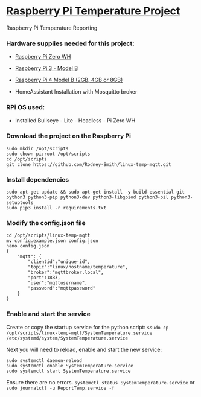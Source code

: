 # [Raspberry Pi Temperature Project](https://github.com/Rodney-Smith/linux-temp-mqtt)

Raspberry Pi Temperature Reporting

### Hardware supplies needed for this project:

- [Raspberry Pi Zero WH](https://www.adafruit.com/product/3708)
- [Raspberry Pi 3 - Model B](https://www.adafruit.com/product/3055)
- [Raspberry Pi 4 Model B (2GB, 4GB or 8GB)](https://www.adafruit.com/product/4296)

- HomeAssistant Installation with Mosquitto broker


### RPi OS used:

- Installed Bullseye - Lite - Headless - Pi Zero WH

### Download the project on the Raspberry Pi
```
sudo mkdir /opt/scripts
sudo chown pi:root /opt/scripts
cd /opt/scripts
git clone https://github.com/Rodney-Smith/linux-temp-mqtt.git
```

### Install dependencies
```
sudo apt-get update && sudo apt-get install -y build-essential git python3 python3-pip python3-dev python3-libgpiod python3-pil python3-setuptools
sudo pip3 install -r requirements.txt
```

### Modify the config.json file
```
cd /opt/scripts/linux-temp-mqtt
mv config.example.json config.json
nano config.json
{
    "mqtt": {
        "clientid":"unique-id",
        "topic":"linux/hostname/temperature",
        "broker":"mqttbroker.local",
        "port":1883,
        "user":"mqttusername",
        "password":"mqttpassword"
    }
}
```

### Enable and start the service

Create or copy the startup service for the python script:
`ssudo cp /opt/scripts/linux-temp-mqtt/SystemTemperature.service /etc/systemd/system/SystemTemperature.service`

Next you will need to reload, enable and start the new service:
```
sudo systemctl daemon-reload
sudo systemctl enable SystemTemperature.service
sudo systemctl start SystemTemperature.service
```
Ensure there are no errors.
`systemctl status SystemTemperature.service`
or
`sudo journalctl -u ReportTemp.service -f`
